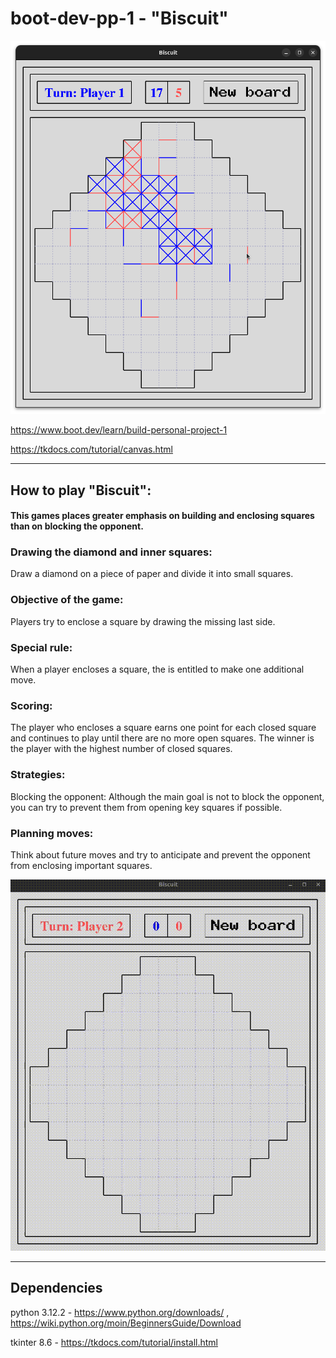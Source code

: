 # boot-dev-pp-1 - "Biscuit"

![game](media/12_progress_at_06_April_2024.png)

https://www.boot.dev/learn/build-personal-project-1

https://tkdocs.com/tutorial/canvas.html

***

## How to play "Biscuit":

#### This games places greater emphasis on building and enclosing squares than on blocking the opponent.


### Drawing the diamond and inner squares: 

Draw a diamond on a piece of paper and divide it into small squares.


### Objective of the game: 

Players try to enclose a square by drawing the missing last side.


### Special rule: 

When a player encloses a square, the is entitled to make one additional move.


### Scoring: 

The player who encloses a square earns one point for each closed square and continues to play until there are no more open squares. The winner is the player with the highest number of closed squares.


### Strategies:

Blocking the opponent: Although the main goal is not to block the opponent, you can try to prevent them from opening key squares if possible.


### Planning moves: 

Think about future moves and try to anticipate and prevent the opponent from enclosing important squares.

![biscuit.gif](media/biscuit.gif)

***

## Dependencies

python 3.12.2 - https://www.python.org/downloads/ , https://wiki.python.org/moin/BeginnersGuide/Download

tkinter 8.6 - https://tkdocs.com/tutorial/install.html

